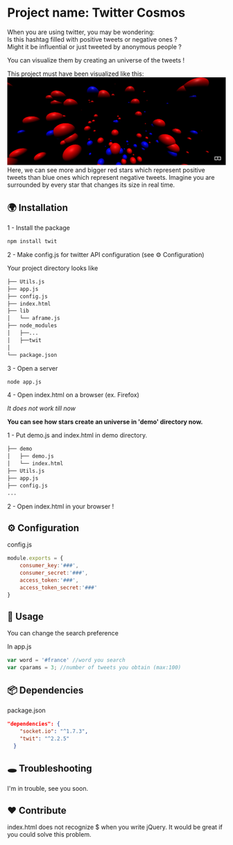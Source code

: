 


# Project name: Twitter Cosmos

When you are using twitter, you may be wondering:  
Is this hashtag filled with positive tweets or negative ones ?  
Might it be influential or just tweeted by anonymous people ?  

You can visualize them by creating an universe of the tweets !

This project must have been visualized like this:
![demo](./photos/demo.png "demo")  
Here, we can see more and bigger red stars which represent positive tweets than blue ones which represent negative tweets.
Imagine you are surrounded by every star that changes its size in real time.



## 🌍 Installation

1 - Install the package

```bash
npm install twit
```

2 - Make config.js for twitter API configuration (see ⚙ Configuration)

Your project directory looks like
```bash
├── Utils.js
├── app.js
├── config.js
├── index.html
├── lib
│   └── aframe.js
├── node_modules
│   ├──...
│   ├──twit
│
└── package.json
```



3 - Open a server

```bash
node app.js
```

4 - Open index.html on a browser (ex. Firefox)


_It does not work till now_

__You can see how stars create an universe in 'demo' directory now.__

1 - Put demo.js and index.html in demo directory.

```bash
├── demo
│   ├── demo.js
│   └── index.html
├── Utils.js
├── app.js
├── config.js
...
```
2 - Open index.html in your browser !

## ⚙ Configuration

config.js
```js
module.exports = {  
    consumer_key:'###',
	consumer_secret:'###',
	access_token:'###',
	access_token_secret:'###'
}
```

## 👋 Usage

You can change the search preference 

In app.js
```js
var word = '#france' //word you search
var cparams = 3; //number of tweets you obtain (max:100)
```

## 📦 Dependencies

package.json

```json
"dependencies": {
    "socket.io": "^1.7.3",
    "twit": "^2.2.5"
  }
 ```


## 🕳 Troubleshooting

I'm in trouble, see you soon.

## ❤️ Contribute

index.html does not recognize $ when you write jQuery.
It would be great if you could solve this problem.